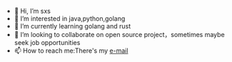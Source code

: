 - 👋 Hi, I’m sxs
- 👀 I’m interested in java,python,golang
- 🌱 I’m currently learning golang and rust
- 💞️ I’m looking to collaborate on open source project，sometimes maybe seek job opportunities
- 📫 How to reach me:There's my [e-mail](mailto:sxs20093393@outlook.com)

<!---
sxs20093393/sxs20093393 is a ✨ special ✨ repository because its `README.md` (this file) appears on your GitHub profile.
You can click the Preview link to take a look at your changes.
--->
